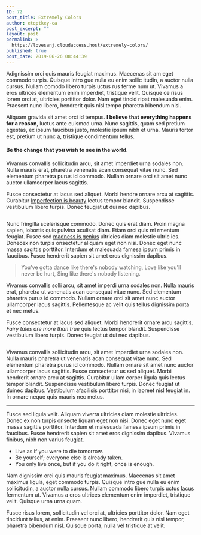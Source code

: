 ```yaml
---
ID: 72
post_title: Extremely Colors
author: etqptkey-ca
post_excerpt: ""
layout: post
permalink: >
  https://lovesanj.cloudaccess.host/extremely-colors/
published: true
post_date: 2019-06-26 08:44:39
---
```

<!-- wp:paragraph -->
<p>Adignissim orci quis mauris feugiat maximus. Maecenas sit am eget commodo turpis. Quisque intro gue nulla eu enim sollic itudin, a auctor nulla cursus. Nullam comodo libero turpis uctus rus ferme num ut. Vivamus a eros ultrices elementum enim imperdiet, tristique velit. Quisque ce risus lorem orci at, ultricies porttitor dolor. Nam eget tincid ripat malesuada enim. Praesent nunc libero, hendrerit quis nisl tempo pharetra bibendum nisl.</p>
<!-- /wp:paragraph -->

<!-- wp:paragraph -->
<p>Aliquam gravida sit amet orci id tempus. <strong>I believe that everything happens for a reason</strong>, luctus ante euismod urna. Nunc sagittis, quam sed pretium egestas, ex ipsum faucibus justo, molestie ipsum nibh et urna. Mauris tortor est, pretium ut nunc a, tristique condimentum tellus.</p>
<!-- /wp:paragraph -->

<!-- wp:heading {"level":4} -->
<h4>Be the change that you wish to see in the world.</h4>
<!-- /wp:heading -->

<!-- wp:paragraph -->
<p>Vivamus convallis sollicitudin arcu, sit amet imperdiet urna sodales non. Nulla mauris erat, pharetra venenatis acan consequat vitae nunc. Sed elementum pharetra purus id commodo. Nullam ornare orci sit amet nunc auctor ullamcorper lacus sagittis.</p>
<!-- /wp:paragraph -->

<!-- wp:paragraph -->
<p>Fusce consectetur at lacus sed aliquet. Morbi hendre ornare arcu at sagittis. Curabitur <a href="#">Imperfection is beauty</a> lectus tempor blandit. Suspendisse vestibulum libero turpis. Donec feugiat ut dui nec dapibus. </p>
<!-- /wp:paragraph -->

<!-- wp:image {"id":73,"align":"full"} -->
<figure class="wp-block-image alignfull"><img src="http://brookside.artstudioworks.net/wp-content/uploads/2019/06/alternative_post_fullwidth_img.jpg" alt="" class="wp-image-73"/></figure>
<!-- /wp:image -->

<!-- wp:paragraph -->
<p>Nunc fringilla scelerisque commodo. Donec quis erat diam. Proin magna sapien, lobortis quis pulvina aculisat diam. Etiam orci quis mi rmentum feugiat. Fusce sed <a href="#">madness is genius</a> ultricies diam molestie ultric ies. Donecex non turpis onsectetur aliquam eget non nisi. Donec eget nunc massa sagittis porttitor. Interdum et malesuada famesa ipsum primis in faucibus. Fusce hendrerit sapien sit amet eros dignissim dapibus.</p>
<!-- /wp:paragraph -->

<!-- wp:quote -->
<blockquote class="wp-block-quote"><p>You've gotta dance like there's nobody watching, Love like you'll never be hurt, Sing like there's nobody listening.</p></blockquote>
<!-- /wp:quote -->

<!-- wp:paragraph -->
<p>Vivamus convallis solli arcu, sit amet imperdi urna sodales non. Nulla mauris erat, pharetra ut venenatis acan consequat vitae nunc. Sed elementum pharetra purus id commodo. Nullam ornare orci sit amet nunc auctor ullamcorper lacus sagittis. Pellentesque ac velit quis tellus dignissim porta et nec metus.</p>
<!-- /wp:paragraph -->

<!-- wp:paragraph -->
<p>Fusce consectetur at lacus sed aliquet. Morbi hendrerit ornare arcu sagittis. <em>Fairy tales are more than true</em> quis lectus tempor blandit. Suspendisse vestibulum libero turpis. Donec feugiat ut dui nec dapibus.</p>
<!-- /wp:paragraph -->

<!-- wp:image {"id":74,"align":"wide"} -->
<figure class="wp-block-image alignwide"><img src="http://brookside.artstudioworks.net/wp-content/uploads/2019/06/alternative_post_double_image-1170x552.jpg" alt="" class="wp-image-74"/></figure>
<!-- /wp:image -->

<!-- wp:paragraph -->
<p>Vivamus convallis sollicitudin arcu, sit amet imperdiet urna sodales non. Nulla mauris pharetra ut venenatis acan consequat vitae nunc. Sed elementum pharetra purus id commodo. Nullam ornare sit amet nunc auctor ullamcorper lacus sagittis. Fusce consectetur us sed aliquet. Morbi hendrerit ornare arcu at sagittis. Curabitur ullam corper ligula quis lectus tempor blandit. Suspendisse vestibulum libero turpis. Donec feugiat ut duinec dapibus. Vestibulum afacilisis porttitor nisi, in laoreet nisl feugiat in. In ornare neque quis mauris nec metus.</p>
<!-- /wp:paragraph -->

<!-- wp:separator {"className":"is-style-snowflakes"} -->
<hr class="wp-block-separator is-style-snowflakes"/>
<!-- /wp:separator -->

<!-- wp:paragraph -->
<p>Fusce sed ligula velit. Aliquam viverra ultricies diam molestie ultricies. Donec ex non turpis onsecte liquam eget non nisi. Donec eget nunc eget massa sagittis porttitor. Interdum et malesuada famesa ipsum primis in faucibus. Fusce hendrerit sapien sit amet eros dignissim dapibus. Vivamus finibus, nibh non varius feugiat.</p>
<!-- /wp:paragraph -->

<!-- wp:list {"className":"is-style-style1"} -->
<ul class="is-style-style1"><li>Live as if you were to die tomorrow.</li><li>Be yourself; everyone else is already taken.</li><li>You only live once, but if you do it right, once is enough.</li></ul>
<!-- /wp:list -->

<!-- wp:paragraph -->
<p>Nam dignissim orci quis mauris feugiat maximus. Maecenas sit amet maximus ligula, eget commodo turpis. Quisque intro gue nulla eu enim sollicitudin, a auctor nulla cursus. Nullam commodo libero turpis uctus lacus fermentum ut. Vivamus a eros ultrices elementum enim imperdiet, tristique velit. Quisque urna urna quam. </p>
<!-- /wp:paragraph -->

<!-- wp:paragraph -->
<p>Fusce risus lorem, sollicitudin vel orci at, ultricies porttitor dolor. Nam eget tincidunt tellus, at enim. Praesent nunc libero, hendrerit quis nisl tempor, pharetra bibendum nisl. Quisque porta, nulla vel tristique at velit. </p>
<!-- /wp:paragraph -->